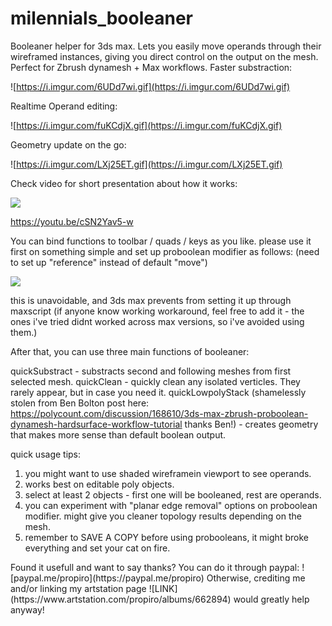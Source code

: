 # milennials_booleaner
Booleaner helper for 3ds max.
Lets you easily move operands through their wireframed instances, giving you direct control on the output on the mesh. Perfect for Zbrush dynamesh + Max workflows.
Faster substraction:

![https://i.imgur.com/6UDd7wi.gif](https://i.imgur.com/6UDd7wi.gif)

Realtime Operand editing:

![https://i.imgur.com/fuKCdjX.gif](https://i.imgur.com/fuKCdjX.gif)

Geometry update on the go:

![https://i.imgur.com/LXj25ET.gif](https://i.imgur.com/LXj25ET.gif)


Check video for short presentation about how it works:

[![](https://i.imgur.com/3MYJkHt.png)](https://youtu.be/cSN2Yav5-wI)

https://youtu.be/cSN2Yav5-w

You can bind functions to toolbar / quads / keys as you like.
please use it first on something simple and set up proboolean modifier as follows: (need to set up "reference" instead of default "move")

![](https://i.imgur.com/65Lgnpg.png)

this is unavoidable, and 3ds max prevents from setting it up through maxscript (if anyone know working workaround, feel free to add it - the ones i've tried didnt worked across max versions, so i've avoided using them.)

After that, you can use three main functions of booleaner:

quickSubstract - substracts second and following meshes from first selected mesh.
quickClean - quickly clean any isolated verticles. They rarely appear, but in case you need it.
quickLowpolyStack (shamelessly stolen from Ben Bolton post here: https://polycount.com/discussion/168610/3ds-max-zbrush-proboolean-dynamesh-hardsurface-workflow-tutorial thanks Ben!) - creates geometry that makes more sense than default boolean output.

quick usage tips:
1. you might want to use shaded wireframein viewport to see operands.
2. works best on editable poly objects.
3. select at least 2 objects - first one will be booleaned, rest are operands.
4. you can experiment with "planar edge removal" options on proboolean modifier. might give you cleaner topology results depending on the mesh.
5. remember to SAVE A COPY before using probooleans, it might broke everything and set your cat on fire.


<shilling>
Found it usefull and want to say thanks? You can do it through paypal: ![paypal.me/propiro](https://paypal.me/propiro)
Otherwise, crediting me and/or linking my artstation page ![LINK](https://www.artstation.com/propiro/albums/662894) would greatly help anyway!
</shilling>

